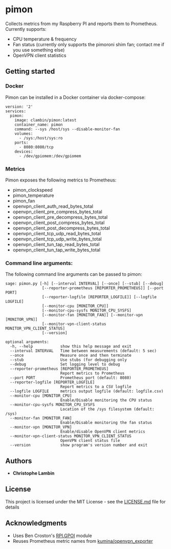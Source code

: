 # pimon

Collects metrics from my Raspberry PI and reports them to Prometheus.  Currently supports:

* CPU temperature & frequency
* Fan status (currently only supports the pimoroni shim fan; contact me if you use something else)
* OpenVPN client statistics

## Getting started

### Docker

Pimon can be installed in a Docker container via docker-compose:

```
version: '2'
services:
  pimon:
    image: clambin/pimon:latest
    container_name: pimon
    command: --sys /host/sys --disable-monitor-fan
    volumes:
      - /sys:/host/sys:ro
    ports:
      - 8080:8080/tcp
    devices:
      - /dev/gpiomem:/dev/gpiomem
```

### Metrics

Pimon exposes the following metrics to Prometheus:

* pimon_clockspeed
* pimon_temperature
* pimon_fan
* openvpn_client_auth_read_bytes_total
* openvpn_client_pre_compress_bytes_total
* openvpn_client_pre_decompress_bytes_total
* openvpn_client_post_compress_bytes_total
* openvpn_client_post_decompress_bytes_total
* openvpn_client_tcp_udp_read_bytes_total
* openvpn_client_tcp_udp_write_bytes_total
* openvpn_client_tun_tap_read_bytes_total
* openvpn_client_tun_tap_write_bytes_total

### Command line arguments:

The following command line arguments can be passed to pimon:

```
sage: pimon.py [-h] [--interval INTERVAL] [--once] [--stub] [--debug]
                [--reporter-prometheus [REPORTER_PROMETHEUS]] [--port PORT]
                [--reporter-logfile [REPORTER_LOGFILE]] [--logfile LOGFILE]
                [--monitor-cpu [MONITOR_CPU]]
                [--monitor-cpu-sysfs MONITOR_CPU_SYSFS]
                [--monitor-fan [MONITOR_FAN]] [--monitor-vpn [MONITOR_VPN]]
                [--monitor-vpn-client-status MONITOR_VPN_CLIENT_STATUS]
                [--version]

optional arguments:
  -h, --help            show this help message and exit
  --interval INTERVAL   Time between measurements (default: 5 sec)
  --once                Measure once and then terminate
  --stub                Use stubs (for debugging only
  --debug               Set logging level to debug
  --reporter-prometheus [REPORTER_PROMETHEUS]
                        Report metrics to Prometheus
  --port PORT           Prometheus port (default: 8080)
  --reporter-logfile [REPORTER_LOGFILE]
                        Report metrics to a CSV logfile
  --logfile LOGFILE     metrics output logfile (default: logfile.csv)
  --monitor-cpu [MONITOR_CPU]
                        Enable/Disable monitoring the CPU status
  --monitor-cpu-sysfs MONITOR_CPU_SYSFS
                        Location of the /sys filesystem (default: /sys)
  --monitor-fan [MONITOR_FAN]
                        Enable/Disable monitoring the fan status
  --monitor-vpn [MONITOR_VPN]
                        Enable/disable OpenVPN client metrics
  --monitor-vpn-client-status MONITOR_VPN_CLIENT_STATUS
                        OpenVPN client status file
  --version             show program's version number and exit
```

## Authors

* **Christophe Lambin**

## License

This project is licensed under the MIT License - see the [LICENSE.md](LICENSE.md) file for details

## Acknowledgments

* Uses Ben Croston's [RPI.GPOI](https://pypi.org/project/RPi.GPIO/) module
* Reuses Prometheus metric names from [kumina/openvpn_exporter](https://github.com/kumina/openvpn_exporter)
